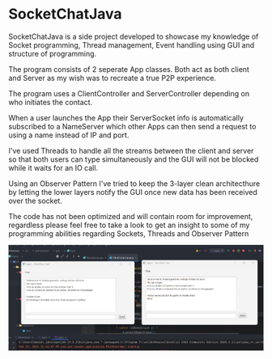 # SocketChatJava
 
SocketChatJava is a side project developed to showcase my knowledge of Socket programming, Thread management, Event handling using GUI and structure of programming.

The program consists of 2 seperate App classes. Both act as both client and Server as my wish was to recreate a true P2P experience.

The program uses a ClientController and ServerController depending on who initiates the contact.

When a user launches the App their ServerSocket info is automatically subscribed to a NameServer which other Apps can then send a request to using a name instead of IP and port.

I've used Threads to handle all the streams between the client and server so that both users can type simultaneously and the GUI will not be blocked while it waits for an IO call. 

Using an Observer Pattern I've tried to keep the 3-layer clean architecthure by letting the lower layers notify the GUI once new data has been received over the socket.

The code has not been optimized and will contain room for improvement, regardless please feel free to take a look to get an insight to some of my programming abilities regarding Sockets, Threads and Observer Pattern

![Screenshot1](https://github.com/DanKSonderup/SocketChatJava/blob/main/SocketChatsh1.png)
